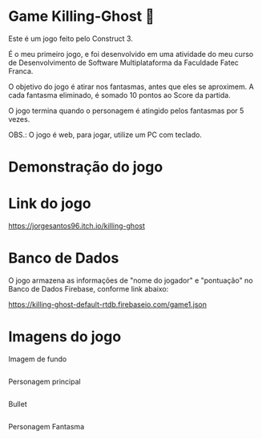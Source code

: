 # Game Killing-Ghost 👻

Este é um jogo feito pelo Construct 3. 

É o meu primeiro jogo, e foi desenvolvido em uma atividade do meu curso de Desenvolvimento de Software Multiplataforma da Faculdade Fatec Franca.

O objetivo do jogo é atirar nos fantasmas, antes que eles se aproximem. A cada fantasma eliminado, é somado 10 pontos ao Score da partida. 

O jogo termina quando o personagem é atingido pelos fantasmas por 5 vezes.

OBS.: O jogo é web, para jogar, utilize um PC com teclado.

# Demonstração do jogo



# Link do jogo

https://jorgesantos96.itch.io/killing-ghost

# Banco de Dados

O jogo armazena as informações de "nome do jogador" e "pontuação" no Banco de Dados Firebase, conforme link abaixo:

https://killing-ghost-default-rtdb.firebaseio.com/game1.json

# Imagens do jogo

Imagem de fundo

<img src="">

Personagem principal

<img src="">

Bullet

<img src="">

Personagem Fantasma

<img src="">
